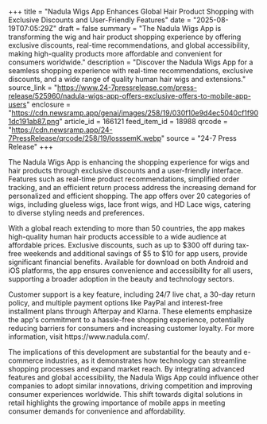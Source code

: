 +++
title = "Nadula Wigs App Enhances Global Hair Product Shopping with Exclusive Discounts and User-Friendly Features"
date = "2025-08-19T07:05:29Z"
draft = false
summary = "The Nadula Wigs App is transforming the wig and hair product shopping experience by offering exclusive discounts, real-time recommendations, and global accessibility, making high-quality products more affordable and convenient for consumers worldwide."
description = "Discover the Nadula Wigs App for a seamless shopping experience with real-time recommendations, exclusive discounts, and a wide range of quality human hair wigs and extensions."
source_link = "https://www.24-7pressrelease.com/press-release/525960/nadula-wigs-app-offers-exclusive-offers-to-mobile-app-users"
enclosure = "https://cdn.newsramp.app/genai/images/258/19/030f10e9d4ec5040cf1f901dc191ab87.png"
article_id = 166121
feed_item_id = 18988
qrcode = "https://cdn.newsramp.app/24-7PressRelease/qrcode/258/19/losssemK.webp"
source = "24-7 Press Release"
+++

<p>The Nadula Wigs App is enhancing the shopping experience for wigs and hair products through exclusive discounts and a user-friendly interface. Features such as real-time product recommendations, simplified order tracking, and an efficient return process address the increasing demand for personalized and efficient shopping. The app offers over 20 categories of wigs, including glueless wigs, lace front wigs, and HD Lace wigs, catering to diverse styling needs and preferences.</p><p>With a global reach extending to more than 50 countries, the app makes high-quality human hair products accessible to a wide audience at affordable prices. Exclusive discounts, such as up to $300 off during tax-free weekends and additional savings of $5 to $10 for app users, provide significant financial benefits. Available for download on both Android and iOS platforms, the app ensures convenience and accessibility for all users, supporting a broader adoption in the beauty and technology sectors.</p><p>Customer support is a key feature, including 24/7 live chat, a 30-day return policy, and multiple payment options like PayPal and interest-free installment plans through Afterpay and Klarna. These elements emphasize the app's commitment to a hassle-free shopping experience, potentially reducing barriers for consumers and increasing customer loyalty. For more information, visit https://www.nadula.com/.</p><p>The implications of this development are substantial for the beauty and e-commerce industries, as it demonstrates how technology can streamline shopping processes and expand market reach. By integrating advanced features and global accessibility, the Nadula Wigs App could influence other companies to adopt similar innovations, driving competition and improving consumer experiences worldwide. This shift towards digital solutions in retail highlights the growing importance of mobile apps in meeting consumer demands for convenience and affordability.</p>